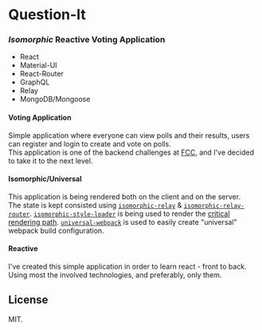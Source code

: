 # Question-It
### _Isomorphic_ Reactive Voting Application
* React
* Material-UI
* React-Router
* GraphQL
* Relay
* MongoDB/Mongoose

#### Voting Application
Simple application where everyone can view polls and their results, users can register and login to create and vote on polls.  
This application is one of the backend challenges at [FCC](https://www.freecodecamp.com/), and I've decided to take it to the next level.

#### Isomorphic/Universal
This application is being rendered both on the client and on the server.  
The state is kept consisted using [`isomorphic-relay`](https://www.npmjs.com/package/isomorphic-relay) & [`isomorphic-relay-router`](https://www.npmjs.com/package/isomorphic-relay-router).
[`isomorphic-style-loader`](https://www.npmjs.com/package/isomorphic-style-loader) is being used to render the [critical rendering path](https://developers.google.com/web/fundamentals/performance/critical-rendering-path/?hl=en).
[`universal-webpack`](https://www.npmjs.com/package/universal-webpack) is used to easily create "universal" webpack build configuration.

#### Reactive
I've created this simple application in order to learn react - front to back. Using most the involved technologies, and preferably, only them.

## License
MIT.




